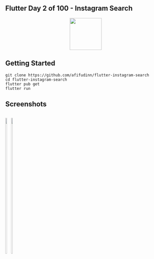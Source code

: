## Flutter Day 2 of 100 - Instagram Search
<p align="center">
  <img src="https://avatars.githubusercontent.com/u/94339143?v=4" width=100/>
</p>

## Getting Started

```
git clone https://github.com/afifudinn/flutter-instagram-search
cd flutter-instagram-search
flutter pub get
flutter run
```

## Screenshots
<p style="float: left;">
  <img src="https://github.com/afifudinn/flutter-instagram-search/blob/main/screenshots/1.png" width="33%"/>
  <img src="https://github.com/afifudinn/flutter-instagram-search/blob/main/screenshots/2.png" width="33%"/>
</p>
